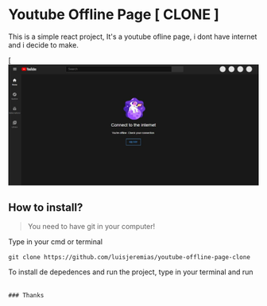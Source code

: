# Youtube Offline Page [ CLONE ]

This is a simple react project, It's a youtube ofline page, i dont have internet and i decide to make.

[![Preview](https://github.com/luisjeremias/youtube-offline-page-clone/blob/master/capture.JPG?raw=true)

## How to install?

> You need to have git in your computer!

Type in your cmd or terminal

```
git clone https://github.com/luisjeremias/youtube-offline-page-clone
```

To install de depedences and run the project, type in your terminal and run
```

### Thanks
